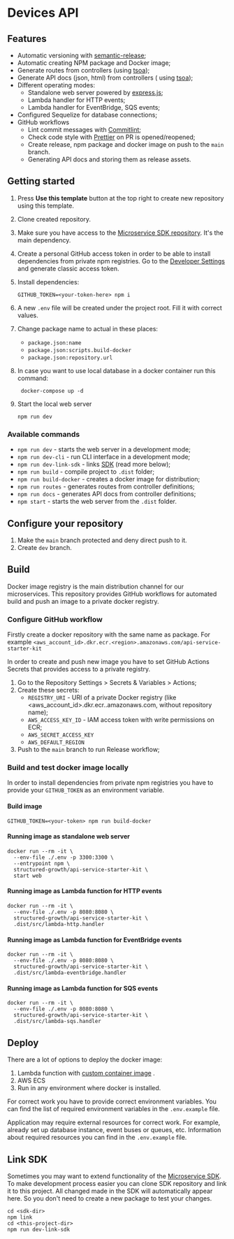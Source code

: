# Devices API

## Features

- Automatic versioning with [semantic-release](https://semantic-release.gitbook.io/semantic-release/);
- Automatic creating NPM package and Docker image;
- Generate routes from controllers (using [tsoa](https://tsoa-community.github.io/docs/introduction.html));
- Generate API docs (json, html) from controllers (
  using [tsoa](https://tsoa-community.github.io/docs/introduction.html));
- Different operating modes:
    - Standalone web server powered by [express.js](https://expressjs.com/);
    - Lambda handler for HTTP events;
    - Lambda handler for EventBridge, SQS events;
- Configured Sequelize for database connections;
- GitHub workflows
    - Lint commit messages with [Commitlint](https://commitlint.js.org/#/);
    - Check code style with [Prettier](https://prettier.io/) on PR is opened/reopened;
    - Create release, npm package and docker image on push to the `main` branch.
    - Generating API docs and storing them as release assets.

## Getting started

1. Press **Use this template** button at the top right to create new repository using this template.

2. Clone created repository.

3. Make sure you have access to the [Microservice SDK repository](https://github.com/Structured-Growth/microservice-sdk-ts). It's the main dependency.

4. Create a personal GitHub access token in order to be able to install dependencies from private npm registries. Go to
   the [Developer Settings](https://github.com/settings/tokens) and generate classic access token.

5. Install dependencies:
    ```shell
    GITHUB_TOKEN=<your-token-here> npm i
    ```

6. A new `.env` file will be created under the project root. Fill it with correct values.

7. Change package name to actual in these places:
    - `package.json:name`
    - `package.json:scripts.build-docker`
    - `package.json:repository.url`

8. In case you want to use local database in a docker container run this command:
    ```shell
     docker-compose up -d
     ```

9. Start the local web server
    ```shell
    npm run dev
    ```

### Available commands

- `npm run dev` - starts the web server in a development mode;
- `npm run dev-cli` - run CLI interface in a development mode;
- `npm run dev-link-sdk` - links [SDK]((https://github.com/Structured-Growth/microservice-sdk-ts)) (read more below);
- `npm run build` - compile project to `.dist` folder;
- `npm run build-docker` - creates a docker image for distribution;
- `npm run routes` - generates routes from controller definitions;
- `npm run docs` - generates API docs from controller definitions;
- `npm start` - starts the web server from the `.dist` folder.

## Configure your repository

1. Make the `main` branch protected and deny direct push to it.
2. Create `dev` branch.

## Build

Docker image registry is the main distribution channel for our microservices. This repository provides GitHub workflows
for automated build and push an image to a private docker registry.

### Configure GitHub workflow

Firstly create a docker repository with the same name as package. For example `<aws_account_id>.dkr.ecr.<region>.amazonaws.com/api-service-starter-kit` 

In order to create and push new image you have to set GitHub Actions Secrets that provides access to a private registry.

1. Go to the Repository Settings > Secrets & Variables > Actions;
2. Create these secrets:
    - `REGISTRY_URI` - URI of a private Docker registry (like <aws_account_id>.dkr.ecr.<region>.amazonaws.com, without repository name);
    - `AWS_ACCESS_KEY_ID` - IAM access token with write permissions on ECR;
    - `AWS_SECRET_ACCESS_KEY`
    - `AWS_DEFAULT_REGION`
3. Push to the `main` branch to run Release workflow;

### Build and test docker image locally

In order to install dependencies from private npm registries you have to provide your `GITHUB_TOKEN` as an environment
variable.

#### Build image

```
GITHUB_TOKEN=<your-token> npm run build-docker
```

#### Running image as standalone web server

```shell
docker run --rm -it \
  --env-file ./.env -p 3300:3300 \
  --entrypoint npm \
  structured-growth/api-service-starter-kit \
  start web
```

#### Running image as Lambda function for HTTP events

```shell
docker run --rm -it \
  --env-file ./.env -p 8080:8080 \
  structured-growth/api-service-starter-kit \
  .dist/src/lambda-http.handler
```

#### Running image as Lambda function for EventBridge events

```shell
docker run --rm -it \
  --env-file ./.env -p 8080:8080 \
  structured-growth/api-service-starter-kit \
  .dist/src/lambda-eventbridge.handler
```

#### Running image as Lambda function for SQS events

```shell
docker run --rm -it \
  --env-file ./.env -p 8080:8080 \
  structured-growth/api-service-starter-kit \
  .dist/src/lambda-sqs.handler
```

## Deploy

There are a lot of options to deploy the docker image:

1. Lambda function
   with [custom container image](https://docs.aws.amazon.com/AWSCloudFormation/latest/UserGuide/aws-properties-lambda-function-code.html#cfn-lambda-function-code-imageuri)
   .
2. AWS ECS
3. Run in any environment where docker is installed.

For correct work you have to provide correct environment variables. You can find the list of required environment
variables in the `.env.example` file.

Application may require external resources for correct work. For example, already set up database instance, event buses
or queues, etc. Information about required resources you can find in the `.env.example` file.

## Link SDK

Sometimes you may want to extend functionality of
the [Microservice SDK](https://github.com/Structured-Growth/microservice-sdk-ts). To make development process easier you
can clone SDK repository and link it to this project. All changed made in the SDK will automatically appear here. So you
don't need to create a new package to test your changes.

```shell
cd <sdk-dir>
npm link
cd <this-project-dir>
npm run dev-link-sdk
```

